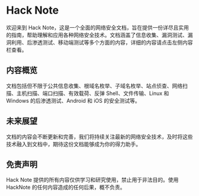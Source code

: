 # Hack Note

欢迎来到 Hack Note，这是一个全面的网络安全文档，旨在提供一份详尽且实用的指南，帮助理解和应用各种网络安全技术。文档涵盖了信息收集、漏洞测试、漏洞利用、后渗透测试、移动端测试等多个方面的内容，详细的内容请点击左侧内容栏查看。

## 内容概览

文档包括但不限于公共信息收集、根域名枚举、子域名枚举、站点侦查、网络扫描、主机扫描、端口扫描、有效载荷、反弹 Shell、文件传输、Linux 和 Windows 的后渗透测试、Android 和 iOS 的安全测试等。

## 未来展望

文档的内容会不断更新和完善，我们将持续关注最新的网络安全技术，及时将这些技术融入到文档中，期待这份文档能够成为你的得力助手。

## 免责声明

Hack Note 提供的所有内容仅供学习和研究使用，禁止用于非法目的。使用 HackNote 的任何内容造成的任何后果，概不负责。
